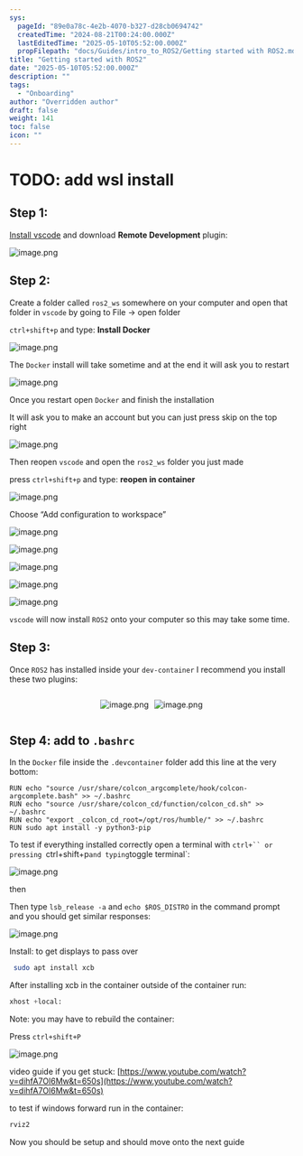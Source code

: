 ```yaml
---
sys:
  pageId: "89e0a78c-4e2b-4070-b327-d28cb0694742"
  createdTime: "2024-08-21T00:24:00.000Z"
  lastEditedTime: "2025-05-10T05:52:00.000Z"
  propFilepath: "docs/Guides/intro_to_ROS2/Getting started with ROS2.md"
title: "Getting started with ROS2"
date: "2025-05-10T05:52:00.000Z"
description: ""
tags:
  - "Onboarding"
author: "Overridden author"
draft: false
weight: 141
toc: false
icon: ""
---
```


# TODO: add wsl install

## Step 1:

[Install vscode](https://code.visualstudio.com/download) and download **Remote Development** plugin:

![image.png](https://prod-files-secure.s3.us-west-2.amazonaws.com/d518164a-d88e-44d1-a4ee-3adb3bd8bce0/efb52993-1881-4a40-b95e-6f020334f022/image.png?X-Amz-Algorithm=AWS4-HMAC-SHA256&X-Amz-Content-Sha256=UNSIGNED-PAYLOAD&X-Amz-Credential=ASIAZI2LB466V3GFJFXA%2F20250517%2Fus-west-2%2Fs3%2Faws4_request&X-Amz-Date=20250517T004043Z&X-Amz-Expires=3600&X-Amz-Security-Token=IQoJb3JpZ2luX2VjEJj%2F%2F%2F%2F%2F%2F%2F%2F%2F%2FwEaCXVzLXdlc3QtMiJGMEQCIGrNEjpoOmbKt9XxjPj%2BvD56bEvoUf%2BCzqHgAximSM5LAiAyeVuM5S0h22p4SPdiabs4Kgf0AfEoEXJ3P5ZL%2BBRqDCr%2FAwhREAAaDDYzNzQyMzE4MzgwNSIMELzpSYkC2njlnyzBKtwD1q7z%2BNMnKYzcNHdibvIwDqhRt9e8bQ9wAOo7KGPTYSKN4iL2YiqIyDPothHL%2BMR5DUB%2F1knKhEfDgtg87C%2BIiK%2BTAPrae1lXdubzp2E3R%2BwebdYECU5WTYJZfijnnY6Q63fapt%2FeibD7n2Yf4wnK7uyTcF8fiDeqvuvWYqPiN5oO6MpAIVCa5zfGW3FjFk%2FNM5cz7miSDRqmOC5TFt4eJ5bQ0A67RkzIJ2d2qiXr%2FONuSlgxKVL%2FRNef2scHoIsWB1ahi%2BL5kiYo94wWrWXCLww7CvqilGTSO%2FtA8%2FckIMSGDz3laiCBo20we0LXDqG5120fr7VkXcu5pnIZi%2BmyzqS0JVH8W2uNJxO7b6uOs6L8EDbW595Pbe35y7O5BkZElw7vFCdhf376Bz2o6h%2FQaOwGBN%2FyAuJPAebqOu2etwYjOzS3%2Bg%2F8gzt0LZ26MBH40SZYHZCs6LGM%2BNzHPVxzwiZE4MIHAgZNk18U9JZnd6UplPUnMj9eckBc51Brriskj2ZfKZscp5geOhsPUNQCT14uEDPB0DtiDQzjE%2Bc6r4Yc4m99kaFBpeWDbHt1tr2KYmrbaYJD2DbP6r5%2BsgTXHgZnYgNs%2BGCf%2B%2F4%2BEF2bekNOGUJvna6KK1pRVh0wsaCfwQY6pgEM52HLeziDdNQ7nTrFcQaMIKsP0BVhP0NMzfUomt222mn6ThdtNdUwQgORcvyefCkrEkm2skZFBJrFmO%2Fmjk4iKyhqBNOOFV5outPZ4KLjR%2FdsOMfZ%2FwcTk%2FPYqbLO7F%2B7vprDLL1%2FoSEoYB6oFkcT%2Bp65ooTWwwYFWfRY6sQPsP4OUKEZs%2Fp3h4nILPt3LRTP%2Fatx68GfPhm1cTnnwRZBud9ZDInH&X-Amz-Signature=56ee243ccfbd55a0ae7375c830f4251ec64cfda852ab544061a98958d1f55674&X-Amz-SignedHeaders=host&x-id=GetObject)

## Step 2:

Create a folder called `ros2_ws` somewhere on your computer and open that folder in `vscode` by going to File → open folder 

`ctrl+shift+p` and type: **Install Docker**

![image.png](https://prod-files-secure.s3.us-west-2.amazonaws.com/d518164a-d88e-44d1-a4ee-3adb3bd8bce0/2269dc0e-1cd5-47ff-bceb-c04ad9b2eab0/image.png?X-Amz-Algorithm=AWS4-HMAC-SHA256&X-Amz-Content-Sha256=UNSIGNED-PAYLOAD&X-Amz-Credential=ASIAZI2LB466V3GFJFXA%2F20250517%2Fus-west-2%2Fs3%2Faws4_request&X-Amz-Date=20250517T004043Z&X-Amz-Expires=3600&X-Amz-Security-Token=IQoJb3JpZ2luX2VjEJj%2F%2F%2F%2F%2F%2F%2F%2F%2F%2FwEaCXVzLXdlc3QtMiJGMEQCIGrNEjpoOmbKt9XxjPj%2BvD56bEvoUf%2BCzqHgAximSM5LAiAyeVuM5S0h22p4SPdiabs4Kgf0AfEoEXJ3P5ZL%2BBRqDCr%2FAwhREAAaDDYzNzQyMzE4MzgwNSIMELzpSYkC2njlnyzBKtwD1q7z%2BNMnKYzcNHdibvIwDqhRt9e8bQ9wAOo7KGPTYSKN4iL2YiqIyDPothHL%2BMR5DUB%2F1knKhEfDgtg87C%2BIiK%2BTAPrae1lXdubzp2E3R%2BwebdYECU5WTYJZfijnnY6Q63fapt%2FeibD7n2Yf4wnK7uyTcF8fiDeqvuvWYqPiN5oO6MpAIVCa5zfGW3FjFk%2FNM5cz7miSDRqmOC5TFt4eJ5bQ0A67RkzIJ2d2qiXr%2FONuSlgxKVL%2FRNef2scHoIsWB1ahi%2BL5kiYo94wWrWXCLww7CvqilGTSO%2FtA8%2FckIMSGDz3laiCBo20we0LXDqG5120fr7VkXcu5pnIZi%2BmyzqS0JVH8W2uNJxO7b6uOs6L8EDbW595Pbe35y7O5BkZElw7vFCdhf376Bz2o6h%2FQaOwGBN%2FyAuJPAebqOu2etwYjOzS3%2Bg%2F8gzt0LZ26MBH40SZYHZCs6LGM%2BNzHPVxzwiZE4MIHAgZNk18U9JZnd6UplPUnMj9eckBc51Brriskj2ZfKZscp5geOhsPUNQCT14uEDPB0DtiDQzjE%2Bc6r4Yc4m99kaFBpeWDbHt1tr2KYmrbaYJD2DbP6r5%2BsgTXHgZnYgNs%2BGCf%2B%2F4%2BEF2bekNOGUJvna6KK1pRVh0wsaCfwQY6pgEM52HLeziDdNQ7nTrFcQaMIKsP0BVhP0NMzfUomt222mn6ThdtNdUwQgORcvyefCkrEkm2skZFBJrFmO%2Fmjk4iKyhqBNOOFV5outPZ4KLjR%2FdsOMfZ%2FwcTk%2FPYqbLO7F%2B7vprDLL1%2FoSEoYB6oFkcT%2Bp65ooTWwwYFWfRY6sQPsP4OUKEZs%2Fp3h4nILPt3LRTP%2Fatx68GfPhm1cTnnwRZBud9ZDInH&X-Amz-Signature=ce4dcbc1bc95b33746236f8bbcc68ea9c6df3cc974b2fc09dae2c390dcb691e9&X-Amz-SignedHeaders=host&x-id=GetObject)

The `Docker` install will take sometime and at the end it will ask you to restart

![image.png](https://prod-files-secure.s3.us-west-2.amazonaws.com/d518164a-d88e-44d1-a4ee-3adb3bd8bce0/ed233f78-be33-4b1f-b89c-9c346c0e961e/image.png?X-Amz-Algorithm=AWS4-HMAC-SHA256&X-Amz-Content-Sha256=UNSIGNED-PAYLOAD&X-Amz-Credential=ASIAZI2LB466V3GFJFXA%2F20250517%2Fus-west-2%2Fs3%2Faws4_request&X-Amz-Date=20250517T004043Z&X-Amz-Expires=3600&X-Amz-Security-Token=IQoJb3JpZ2luX2VjEJj%2F%2F%2F%2F%2F%2F%2F%2F%2F%2FwEaCXVzLXdlc3QtMiJGMEQCIGrNEjpoOmbKt9XxjPj%2BvD56bEvoUf%2BCzqHgAximSM5LAiAyeVuM5S0h22p4SPdiabs4Kgf0AfEoEXJ3P5ZL%2BBRqDCr%2FAwhREAAaDDYzNzQyMzE4MzgwNSIMELzpSYkC2njlnyzBKtwD1q7z%2BNMnKYzcNHdibvIwDqhRt9e8bQ9wAOo7KGPTYSKN4iL2YiqIyDPothHL%2BMR5DUB%2F1knKhEfDgtg87C%2BIiK%2BTAPrae1lXdubzp2E3R%2BwebdYECU5WTYJZfijnnY6Q63fapt%2FeibD7n2Yf4wnK7uyTcF8fiDeqvuvWYqPiN5oO6MpAIVCa5zfGW3FjFk%2FNM5cz7miSDRqmOC5TFt4eJ5bQ0A67RkzIJ2d2qiXr%2FONuSlgxKVL%2FRNef2scHoIsWB1ahi%2BL5kiYo94wWrWXCLww7CvqilGTSO%2FtA8%2FckIMSGDz3laiCBo20we0LXDqG5120fr7VkXcu5pnIZi%2BmyzqS0JVH8W2uNJxO7b6uOs6L8EDbW595Pbe35y7O5BkZElw7vFCdhf376Bz2o6h%2FQaOwGBN%2FyAuJPAebqOu2etwYjOzS3%2Bg%2F8gzt0LZ26MBH40SZYHZCs6LGM%2BNzHPVxzwiZE4MIHAgZNk18U9JZnd6UplPUnMj9eckBc51Brriskj2ZfKZscp5geOhsPUNQCT14uEDPB0DtiDQzjE%2Bc6r4Yc4m99kaFBpeWDbHt1tr2KYmrbaYJD2DbP6r5%2BsgTXHgZnYgNs%2BGCf%2B%2F4%2BEF2bekNOGUJvna6KK1pRVh0wsaCfwQY6pgEM52HLeziDdNQ7nTrFcQaMIKsP0BVhP0NMzfUomt222mn6ThdtNdUwQgORcvyefCkrEkm2skZFBJrFmO%2Fmjk4iKyhqBNOOFV5outPZ4KLjR%2FdsOMfZ%2FwcTk%2FPYqbLO7F%2B7vprDLL1%2FoSEoYB6oFkcT%2Bp65ooTWwwYFWfRY6sQPsP4OUKEZs%2Fp3h4nILPt3LRTP%2Fatx68GfPhm1cTnnwRZBud9ZDInH&X-Amz-Signature=79af702a145fe1ae2dfb11bd90c26d38fb21ed83ff45a89db2eb3b2081c18f77&X-Amz-SignedHeaders=host&x-id=GetObject)

Once you restart open `Docker` and finish the installation

It will ask you to make an account but you can just press skip on the top right

![image.png](https://prod-files-secure.s3.us-west-2.amazonaws.com/d518164a-d88e-44d1-a4ee-3adb3bd8bce0/21010ad9-1659-4fd9-9f59-9932a09b2a3d/image.png?X-Amz-Algorithm=AWS4-HMAC-SHA256&X-Amz-Content-Sha256=UNSIGNED-PAYLOAD&X-Amz-Credential=ASIAZI2LB466V3GFJFXA%2F20250517%2Fus-west-2%2Fs3%2Faws4_request&X-Amz-Date=20250517T004044Z&X-Amz-Expires=3600&X-Amz-Security-Token=IQoJb3JpZ2luX2VjEJj%2F%2F%2F%2F%2F%2F%2F%2F%2F%2FwEaCXVzLXdlc3QtMiJGMEQCIGrNEjpoOmbKt9XxjPj%2BvD56bEvoUf%2BCzqHgAximSM5LAiAyeVuM5S0h22p4SPdiabs4Kgf0AfEoEXJ3P5ZL%2BBRqDCr%2FAwhREAAaDDYzNzQyMzE4MzgwNSIMELzpSYkC2njlnyzBKtwD1q7z%2BNMnKYzcNHdibvIwDqhRt9e8bQ9wAOo7KGPTYSKN4iL2YiqIyDPothHL%2BMR5DUB%2F1knKhEfDgtg87C%2BIiK%2BTAPrae1lXdubzp2E3R%2BwebdYECU5WTYJZfijnnY6Q63fapt%2FeibD7n2Yf4wnK7uyTcF8fiDeqvuvWYqPiN5oO6MpAIVCa5zfGW3FjFk%2FNM5cz7miSDRqmOC5TFt4eJ5bQ0A67RkzIJ2d2qiXr%2FONuSlgxKVL%2FRNef2scHoIsWB1ahi%2BL5kiYo94wWrWXCLww7CvqilGTSO%2FtA8%2FckIMSGDz3laiCBo20we0LXDqG5120fr7VkXcu5pnIZi%2BmyzqS0JVH8W2uNJxO7b6uOs6L8EDbW595Pbe35y7O5BkZElw7vFCdhf376Bz2o6h%2FQaOwGBN%2FyAuJPAebqOu2etwYjOzS3%2Bg%2F8gzt0LZ26MBH40SZYHZCs6LGM%2BNzHPVxzwiZE4MIHAgZNk18U9JZnd6UplPUnMj9eckBc51Brriskj2ZfKZscp5geOhsPUNQCT14uEDPB0DtiDQzjE%2Bc6r4Yc4m99kaFBpeWDbHt1tr2KYmrbaYJD2DbP6r5%2BsgTXHgZnYgNs%2BGCf%2B%2F4%2BEF2bekNOGUJvna6KK1pRVh0wsaCfwQY6pgEM52HLeziDdNQ7nTrFcQaMIKsP0BVhP0NMzfUomt222mn6ThdtNdUwQgORcvyefCkrEkm2skZFBJrFmO%2Fmjk4iKyhqBNOOFV5outPZ4KLjR%2FdsOMfZ%2FwcTk%2FPYqbLO7F%2B7vprDLL1%2FoSEoYB6oFkcT%2Bp65ooTWwwYFWfRY6sQPsP4OUKEZs%2Fp3h4nILPt3LRTP%2Fatx68GfPhm1cTnnwRZBud9ZDInH&X-Amz-Signature=d0f6a7c72720d97f76887222eb933e168a08f1d5379f7a312e7250633525799d&X-Amz-SignedHeaders=host&x-id=GetObject)

Then reopen `vscode` and open the `ros2_ws` folder you just made

press `ctrl+shift+p` and type: **reopen in container**

![image.png](https://prod-files-secure.s3.us-west-2.amazonaws.com/d518164a-d88e-44d1-a4ee-3adb3bd8bce0/4e93b8c2-41ad-488c-8095-c74205196118/image.png?X-Amz-Algorithm=AWS4-HMAC-SHA256&X-Amz-Content-Sha256=UNSIGNED-PAYLOAD&X-Amz-Credential=ASIAZI2LB466V3GFJFXA%2F20250517%2Fus-west-2%2Fs3%2Faws4_request&X-Amz-Date=20250517T004043Z&X-Amz-Expires=3600&X-Amz-Security-Token=IQoJb3JpZ2luX2VjEJj%2F%2F%2F%2F%2F%2F%2F%2F%2F%2FwEaCXVzLXdlc3QtMiJGMEQCIGrNEjpoOmbKt9XxjPj%2BvD56bEvoUf%2BCzqHgAximSM5LAiAyeVuM5S0h22p4SPdiabs4Kgf0AfEoEXJ3P5ZL%2BBRqDCr%2FAwhREAAaDDYzNzQyMzE4MzgwNSIMELzpSYkC2njlnyzBKtwD1q7z%2BNMnKYzcNHdibvIwDqhRt9e8bQ9wAOo7KGPTYSKN4iL2YiqIyDPothHL%2BMR5DUB%2F1knKhEfDgtg87C%2BIiK%2BTAPrae1lXdubzp2E3R%2BwebdYECU5WTYJZfijnnY6Q63fapt%2FeibD7n2Yf4wnK7uyTcF8fiDeqvuvWYqPiN5oO6MpAIVCa5zfGW3FjFk%2FNM5cz7miSDRqmOC5TFt4eJ5bQ0A67RkzIJ2d2qiXr%2FONuSlgxKVL%2FRNef2scHoIsWB1ahi%2BL5kiYo94wWrWXCLww7CvqilGTSO%2FtA8%2FckIMSGDz3laiCBo20we0LXDqG5120fr7VkXcu5pnIZi%2BmyzqS0JVH8W2uNJxO7b6uOs6L8EDbW595Pbe35y7O5BkZElw7vFCdhf376Bz2o6h%2FQaOwGBN%2FyAuJPAebqOu2etwYjOzS3%2Bg%2F8gzt0LZ26MBH40SZYHZCs6LGM%2BNzHPVxzwiZE4MIHAgZNk18U9JZnd6UplPUnMj9eckBc51Brriskj2ZfKZscp5geOhsPUNQCT14uEDPB0DtiDQzjE%2Bc6r4Yc4m99kaFBpeWDbHt1tr2KYmrbaYJD2DbP6r5%2BsgTXHgZnYgNs%2BGCf%2B%2F4%2BEF2bekNOGUJvna6KK1pRVh0wsaCfwQY6pgEM52HLeziDdNQ7nTrFcQaMIKsP0BVhP0NMzfUomt222mn6ThdtNdUwQgORcvyefCkrEkm2skZFBJrFmO%2Fmjk4iKyhqBNOOFV5outPZ4KLjR%2FdsOMfZ%2FwcTk%2FPYqbLO7F%2B7vprDLL1%2FoSEoYB6oFkcT%2Bp65ooTWwwYFWfRY6sQPsP4OUKEZs%2Fp3h4nILPt3LRTP%2Fatx68GfPhm1cTnnwRZBud9ZDInH&X-Amz-Signature=907abff1c23468a9a83641bb2f4dc2da60b068c4006d29e8564ed7bb7eb40887&X-Amz-SignedHeaders=host&x-id=GetObject)

Choose “Add configuration to workspace”

![image.png](https://prod-files-secure.s3.us-west-2.amazonaws.com/d518164a-d88e-44d1-a4ee-3adb3bd8bce0/9560b282-5060-4989-ba37-97e7b2c22476/image.png?X-Amz-Algorithm=AWS4-HMAC-SHA256&X-Amz-Content-Sha256=UNSIGNED-PAYLOAD&X-Amz-Credential=ASIAZI2LB466V3GFJFXA%2F20250517%2Fus-west-2%2Fs3%2Faws4_request&X-Amz-Date=20250517T004044Z&X-Amz-Expires=3600&X-Amz-Security-Token=IQoJb3JpZ2luX2VjEJj%2F%2F%2F%2F%2F%2F%2F%2F%2F%2FwEaCXVzLXdlc3QtMiJGMEQCIGrNEjpoOmbKt9XxjPj%2BvD56bEvoUf%2BCzqHgAximSM5LAiAyeVuM5S0h22p4SPdiabs4Kgf0AfEoEXJ3P5ZL%2BBRqDCr%2FAwhREAAaDDYzNzQyMzE4MzgwNSIMELzpSYkC2njlnyzBKtwD1q7z%2BNMnKYzcNHdibvIwDqhRt9e8bQ9wAOo7KGPTYSKN4iL2YiqIyDPothHL%2BMR5DUB%2F1knKhEfDgtg87C%2BIiK%2BTAPrae1lXdubzp2E3R%2BwebdYECU5WTYJZfijnnY6Q63fapt%2FeibD7n2Yf4wnK7uyTcF8fiDeqvuvWYqPiN5oO6MpAIVCa5zfGW3FjFk%2FNM5cz7miSDRqmOC5TFt4eJ5bQ0A67RkzIJ2d2qiXr%2FONuSlgxKVL%2FRNef2scHoIsWB1ahi%2BL5kiYo94wWrWXCLww7CvqilGTSO%2FtA8%2FckIMSGDz3laiCBo20we0LXDqG5120fr7VkXcu5pnIZi%2BmyzqS0JVH8W2uNJxO7b6uOs6L8EDbW595Pbe35y7O5BkZElw7vFCdhf376Bz2o6h%2FQaOwGBN%2FyAuJPAebqOu2etwYjOzS3%2Bg%2F8gzt0LZ26MBH40SZYHZCs6LGM%2BNzHPVxzwiZE4MIHAgZNk18U9JZnd6UplPUnMj9eckBc51Brriskj2ZfKZscp5geOhsPUNQCT14uEDPB0DtiDQzjE%2Bc6r4Yc4m99kaFBpeWDbHt1tr2KYmrbaYJD2DbP6r5%2BsgTXHgZnYgNs%2BGCf%2B%2F4%2BEF2bekNOGUJvna6KK1pRVh0wsaCfwQY6pgEM52HLeziDdNQ7nTrFcQaMIKsP0BVhP0NMzfUomt222mn6ThdtNdUwQgORcvyefCkrEkm2skZFBJrFmO%2Fmjk4iKyhqBNOOFV5outPZ4KLjR%2FdsOMfZ%2FwcTk%2FPYqbLO7F%2B7vprDLL1%2FoSEoYB6oFkcT%2Bp65ooTWwwYFWfRY6sQPsP4OUKEZs%2Fp3h4nILPt3LRTP%2Fatx68GfPhm1cTnnwRZBud9ZDInH&X-Amz-Signature=04a5f92f6e24c22c447fd5fa45d73e7f69b241799143649b9fd79623110a42e3&X-Amz-SignedHeaders=host&x-id=GetObject)

![image.png](https://prod-files-secure.s3.us-west-2.amazonaws.com/d518164a-d88e-44d1-a4ee-3adb3bd8bce0/2ee63f81-886b-48e8-a553-dc6e5eac99e4/image.png?X-Amz-Algorithm=AWS4-HMAC-SHA256&X-Amz-Content-Sha256=UNSIGNED-PAYLOAD&X-Amz-Credential=ASIAZI2LB466V3GFJFXA%2F20250517%2Fus-west-2%2Fs3%2Faws4_request&X-Amz-Date=20250517T004043Z&X-Amz-Expires=3600&X-Amz-Security-Token=IQoJb3JpZ2luX2VjEJj%2F%2F%2F%2F%2F%2F%2F%2F%2F%2FwEaCXVzLXdlc3QtMiJGMEQCIGrNEjpoOmbKt9XxjPj%2BvD56bEvoUf%2BCzqHgAximSM5LAiAyeVuM5S0h22p4SPdiabs4Kgf0AfEoEXJ3P5ZL%2BBRqDCr%2FAwhREAAaDDYzNzQyMzE4MzgwNSIMELzpSYkC2njlnyzBKtwD1q7z%2BNMnKYzcNHdibvIwDqhRt9e8bQ9wAOo7KGPTYSKN4iL2YiqIyDPothHL%2BMR5DUB%2F1knKhEfDgtg87C%2BIiK%2BTAPrae1lXdubzp2E3R%2BwebdYECU5WTYJZfijnnY6Q63fapt%2FeibD7n2Yf4wnK7uyTcF8fiDeqvuvWYqPiN5oO6MpAIVCa5zfGW3FjFk%2FNM5cz7miSDRqmOC5TFt4eJ5bQ0A67RkzIJ2d2qiXr%2FONuSlgxKVL%2FRNef2scHoIsWB1ahi%2BL5kiYo94wWrWXCLww7CvqilGTSO%2FtA8%2FckIMSGDz3laiCBo20we0LXDqG5120fr7VkXcu5pnIZi%2BmyzqS0JVH8W2uNJxO7b6uOs6L8EDbW595Pbe35y7O5BkZElw7vFCdhf376Bz2o6h%2FQaOwGBN%2FyAuJPAebqOu2etwYjOzS3%2Bg%2F8gzt0LZ26MBH40SZYHZCs6LGM%2BNzHPVxzwiZE4MIHAgZNk18U9JZnd6UplPUnMj9eckBc51Brriskj2ZfKZscp5geOhsPUNQCT14uEDPB0DtiDQzjE%2Bc6r4Yc4m99kaFBpeWDbHt1tr2KYmrbaYJD2DbP6r5%2BsgTXHgZnYgNs%2BGCf%2B%2F4%2BEF2bekNOGUJvna6KK1pRVh0wsaCfwQY6pgEM52HLeziDdNQ7nTrFcQaMIKsP0BVhP0NMzfUomt222mn6ThdtNdUwQgORcvyefCkrEkm2skZFBJrFmO%2Fmjk4iKyhqBNOOFV5outPZ4KLjR%2FdsOMfZ%2FwcTk%2FPYqbLO7F%2B7vprDLL1%2FoSEoYB6oFkcT%2Bp65ooTWwwYFWfRY6sQPsP4OUKEZs%2Fp3h4nILPt3LRTP%2Fatx68GfPhm1cTnnwRZBud9ZDInH&X-Amz-Signature=2f05714de645b9491cce9d892c44ffef0d122a2674d0a14a016de416e725718c&X-Amz-SignedHeaders=host&x-id=GetObject)

![image.png](https://prod-files-secure.s3.us-west-2.amazonaws.com/d518164a-d88e-44d1-a4ee-3adb3bd8bce0/ae1580b2-b048-407e-aed9-b584224a7a04/image.png?X-Amz-Algorithm=AWS4-HMAC-SHA256&X-Amz-Content-Sha256=UNSIGNED-PAYLOAD&X-Amz-Credential=ASIAZI2LB466V3GFJFXA%2F20250517%2Fus-west-2%2Fs3%2Faws4_request&X-Amz-Date=20250517T004043Z&X-Amz-Expires=3600&X-Amz-Security-Token=IQoJb3JpZ2luX2VjEJj%2F%2F%2F%2F%2F%2F%2F%2F%2F%2FwEaCXVzLXdlc3QtMiJGMEQCIGrNEjpoOmbKt9XxjPj%2BvD56bEvoUf%2BCzqHgAximSM5LAiAyeVuM5S0h22p4SPdiabs4Kgf0AfEoEXJ3P5ZL%2BBRqDCr%2FAwhREAAaDDYzNzQyMzE4MzgwNSIMELzpSYkC2njlnyzBKtwD1q7z%2BNMnKYzcNHdibvIwDqhRt9e8bQ9wAOo7KGPTYSKN4iL2YiqIyDPothHL%2BMR5DUB%2F1knKhEfDgtg87C%2BIiK%2BTAPrae1lXdubzp2E3R%2BwebdYECU5WTYJZfijnnY6Q63fapt%2FeibD7n2Yf4wnK7uyTcF8fiDeqvuvWYqPiN5oO6MpAIVCa5zfGW3FjFk%2FNM5cz7miSDRqmOC5TFt4eJ5bQ0A67RkzIJ2d2qiXr%2FONuSlgxKVL%2FRNef2scHoIsWB1ahi%2BL5kiYo94wWrWXCLww7CvqilGTSO%2FtA8%2FckIMSGDz3laiCBo20we0LXDqG5120fr7VkXcu5pnIZi%2BmyzqS0JVH8W2uNJxO7b6uOs6L8EDbW595Pbe35y7O5BkZElw7vFCdhf376Bz2o6h%2FQaOwGBN%2FyAuJPAebqOu2etwYjOzS3%2Bg%2F8gzt0LZ26MBH40SZYHZCs6LGM%2BNzHPVxzwiZE4MIHAgZNk18U9JZnd6UplPUnMj9eckBc51Brriskj2ZfKZscp5geOhsPUNQCT14uEDPB0DtiDQzjE%2Bc6r4Yc4m99kaFBpeWDbHt1tr2KYmrbaYJD2DbP6r5%2BsgTXHgZnYgNs%2BGCf%2B%2F4%2BEF2bekNOGUJvna6KK1pRVh0wsaCfwQY6pgEM52HLeziDdNQ7nTrFcQaMIKsP0BVhP0NMzfUomt222mn6ThdtNdUwQgORcvyefCkrEkm2skZFBJrFmO%2Fmjk4iKyhqBNOOFV5outPZ4KLjR%2FdsOMfZ%2FwcTk%2FPYqbLO7F%2B7vprDLL1%2FoSEoYB6oFkcT%2Bp65ooTWwwYFWfRY6sQPsP4OUKEZs%2Fp3h4nILPt3LRTP%2Fatx68GfPhm1cTnnwRZBud9ZDInH&X-Amz-Signature=344a7554e92d83e016eb8b24e0053fa23af6d8273ccf0dc49e8c312b9ed6e38a&X-Amz-SignedHeaders=host&x-id=GetObject)

![image.png](https://prod-files-secure.s3.us-west-2.amazonaws.com/d518164a-d88e-44d1-a4ee-3adb3bd8bce0/53255b28-f75e-430f-b9e3-c0ac8577e42b/image.png?X-Amz-Algorithm=AWS4-HMAC-SHA256&X-Amz-Content-Sha256=UNSIGNED-PAYLOAD&X-Amz-Credential=ASIAZI2LB466V3GFJFXA%2F20250517%2Fus-west-2%2Fs3%2Faws4_request&X-Amz-Date=20250517T004043Z&X-Amz-Expires=3600&X-Amz-Security-Token=IQoJb3JpZ2luX2VjEJj%2F%2F%2F%2F%2F%2F%2F%2F%2F%2FwEaCXVzLXdlc3QtMiJGMEQCIGrNEjpoOmbKt9XxjPj%2BvD56bEvoUf%2BCzqHgAximSM5LAiAyeVuM5S0h22p4SPdiabs4Kgf0AfEoEXJ3P5ZL%2BBRqDCr%2FAwhREAAaDDYzNzQyMzE4MzgwNSIMELzpSYkC2njlnyzBKtwD1q7z%2BNMnKYzcNHdibvIwDqhRt9e8bQ9wAOo7KGPTYSKN4iL2YiqIyDPothHL%2BMR5DUB%2F1knKhEfDgtg87C%2BIiK%2BTAPrae1lXdubzp2E3R%2BwebdYECU5WTYJZfijnnY6Q63fapt%2FeibD7n2Yf4wnK7uyTcF8fiDeqvuvWYqPiN5oO6MpAIVCa5zfGW3FjFk%2FNM5cz7miSDRqmOC5TFt4eJ5bQ0A67RkzIJ2d2qiXr%2FONuSlgxKVL%2FRNef2scHoIsWB1ahi%2BL5kiYo94wWrWXCLww7CvqilGTSO%2FtA8%2FckIMSGDz3laiCBo20we0LXDqG5120fr7VkXcu5pnIZi%2BmyzqS0JVH8W2uNJxO7b6uOs6L8EDbW595Pbe35y7O5BkZElw7vFCdhf376Bz2o6h%2FQaOwGBN%2FyAuJPAebqOu2etwYjOzS3%2Bg%2F8gzt0LZ26MBH40SZYHZCs6LGM%2BNzHPVxzwiZE4MIHAgZNk18U9JZnd6UplPUnMj9eckBc51Brriskj2ZfKZscp5geOhsPUNQCT14uEDPB0DtiDQzjE%2Bc6r4Yc4m99kaFBpeWDbHt1tr2KYmrbaYJD2DbP6r5%2BsgTXHgZnYgNs%2BGCf%2B%2F4%2BEF2bekNOGUJvna6KK1pRVh0wsaCfwQY6pgEM52HLeziDdNQ7nTrFcQaMIKsP0BVhP0NMzfUomt222mn6ThdtNdUwQgORcvyefCkrEkm2skZFBJrFmO%2Fmjk4iKyhqBNOOFV5outPZ4KLjR%2FdsOMfZ%2FwcTk%2FPYqbLO7F%2B7vprDLL1%2FoSEoYB6oFkcT%2Bp65ooTWwwYFWfRY6sQPsP4OUKEZs%2Fp3h4nILPt3LRTP%2Fatx68GfPhm1cTnnwRZBud9ZDInH&X-Amz-Signature=9ce74756cf12e750ce1d2f95513f755e51946687540ed82bd138a68badbbdfb0&X-Amz-SignedHeaders=host&x-id=GetObject)

![image.png](https://prod-files-secure.s3.us-west-2.amazonaws.com/d518164a-d88e-44d1-a4ee-3adb3bd8bce0/7c562767-5af9-4ffb-97d1-327bcdf4ee00/image.png?X-Amz-Algorithm=AWS4-HMAC-SHA256&X-Amz-Content-Sha256=UNSIGNED-PAYLOAD&X-Amz-Credential=ASIAZI2LB466V3GFJFXA%2F20250517%2Fus-west-2%2Fs3%2Faws4_request&X-Amz-Date=20250517T004043Z&X-Amz-Expires=3600&X-Amz-Security-Token=IQoJb3JpZ2luX2VjEJj%2F%2F%2F%2F%2F%2F%2F%2F%2F%2FwEaCXVzLXdlc3QtMiJGMEQCIGrNEjpoOmbKt9XxjPj%2BvD56bEvoUf%2BCzqHgAximSM5LAiAyeVuM5S0h22p4SPdiabs4Kgf0AfEoEXJ3P5ZL%2BBRqDCr%2FAwhREAAaDDYzNzQyMzE4MzgwNSIMELzpSYkC2njlnyzBKtwD1q7z%2BNMnKYzcNHdibvIwDqhRt9e8bQ9wAOo7KGPTYSKN4iL2YiqIyDPothHL%2BMR5DUB%2F1knKhEfDgtg87C%2BIiK%2BTAPrae1lXdubzp2E3R%2BwebdYECU5WTYJZfijnnY6Q63fapt%2FeibD7n2Yf4wnK7uyTcF8fiDeqvuvWYqPiN5oO6MpAIVCa5zfGW3FjFk%2FNM5cz7miSDRqmOC5TFt4eJ5bQ0A67RkzIJ2d2qiXr%2FONuSlgxKVL%2FRNef2scHoIsWB1ahi%2BL5kiYo94wWrWXCLww7CvqilGTSO%2FtA8%2FckIMSGDz3laiCBo20we0LXDqG5120fr7VkXcu5pnIZi%2BmyzqS0JVH8W2uNJxO7b6uOs6L8EDbW595Pbe35y7O5BkZElw7vFCdhf376Bz2o6h%2FQaOwGBN%2FyAuJPAebqOu2etwYjOzS3%2Bg%2F8gzt0LZ26MBH40SZYHZCs6LGM%2BNzHPVxzwiZE4MIHAgZNk18U9JZnd6UplPUnMj9eckBc51Brriskj2ZfKZscp5geOhsPUNQCT14uEDPB0DtiDQzjE%2Bc6r4Yc4m99kaFBpeWDbHt1tr2KYmrbaYJD2DbP6r5%2BsgTXHgZnYgNs%2BGCf%2B%2F4%2BEF2bekNOGUJvna6KK1pRVh0wsaCfwQY6pgEM52HLeziDdNQ7nTrFcQaMIKsP0BVhP0NMzfUomt222mn6ThdtNdUwQgORcvyefCkrEkm2skZFBJrFmO%2Fmjk4iKyhqBNOOFV5outPZ4KLjR%2FdsOMfZ%2FwcTk%2FPYqbLO7F%2B7vprDLL1%2FoSEoYB6oFkcT%2Bp65ooTWwwYFWfRY6sQPsP4OUKEZs%2Fp3h4nILPt3LRTP%2Fatx68GfPhm1cTnnwRZBud9ZDInH&X-Amz-Signature=014fada977231ea388935116dfb4a85d95d5992db66b28a3bb544045fe73abe7&X-Amz-SignedHeaders=host&x-id=GetObject)

`vscode` will now install `ROS2` onto your computer so this may take some time.

## Step 3:

Once `ROS2` has installed inside your `dev-container` I recommend you install these two plugins:

<div style="display: flex;flex-direction: row; column-gap:10px; max-width: 630px;justify-content: center;">
<div>

![image.png](https://prod-files-secure.s3.us-west-2.amazonaws.com/d518164a-d88e-44d1-a4ee-3adb3bd8bce0/3fc3d550-5a54-4ba1-ba6b-faa01cdb7369/image.png?X-Amz-Algorithm=AWS4-HMAC-SHA256&X-Amz-Content-Sha256=UNSIGNED-PAYLOAD&X-Amz-Credential=ASIAZI2LB4664ROJE2JH%2F20250517%2Fus-west-2%2Fs3%2Faws4_request&X-Amz-Date=20250517T004049Z&X-Amz-Expires=3600&X-Amz-Security-Token=IQoJb3JpZ2luX2VjEJj%2F%2F%2F%2F%2F%2F%2F%2F%2F%2FwEaCXVzLXdlc3QtMiJIMEYCIQD6E1rEooivNd%2BcAGIhH2JLIrTJvJJEBDabzjU3wTDTIgIhAPBr7oS83yQBkMtO3cJ3G1QwrTBa4NIbJdGxMFcRSJ0uKv8DCFEQABoMNjM3NDIzMTgzODA1IgzRmIUjo3h05oEIn5kq3AO4TK8IKbMMSuzWSuzgBAVwpRPRJkKlG0om4hCnnkKWciWvmv89ZgHgHA%2BM1f6dFxKEx%2FqTpSMc2ek%2BA%2BtIMWzycGrGo%2Fm3ywH1Oah8uWcecdGidIAToXK4Tn76rvWm0eMvwVkrnCfQmUPQYqNPon7DXvsiyVAQHwr41JHkoyKgoo5QTpCNiBZR4wrx5RKIb%2BYDQ6%2FnkyogO8j4LOB7j5KiJjYS90K52%2BsDI6KsP6W7t0V02R7LCgOkCWfu6AwLgFejNtyPyVs35kkBSqZyOPpLvx0WOaPYHTwqlaePzYUgRw9HHiyYmPdGQS1DM00yWH8yK06Qz26fxnv0ybV0npdCbNMB%2FEsmlDWTFeeuHn9N2XqEBqem%2Fx1keajMJ7tGrErJIlpkrO14HnICFV0XvrBv80FDFL9efH%2BzCEZ3%2FUJPvPPfaKOWWX%2FVYqATbdASCeE2vXlVQGXDEVksjPcXnraHrIUydPvdfpNynszyBTpHtcA558Praf6DNxTevIB15PZtDFE4gvegDKl%2BYEHzX1dSdkUyQxd7K1frHjPVsF%2B0ccSHxQjxck7ir7XK0NsEG2M2xFDK3XpL3o209Ninnp43lNhheUsnVniIWKFVgvF34jbwB5d4smfnxjh2dTCnoJ%2FBBjqkAT8mES8IGl0n2ms2FSKimz8sPT8m6XQLzx1J9KRzjn9t5IM32lHHw8ogeeCy7ORBRywWGV0L2cvM3ewNEVTLNhKgXM1OHGuEUDWmQR%2Bnv4gMz2Xw5o%2B1WHVZMAo382hRJlWMdgzvPeoIDKLVSVHdL2u%2F%2FBfRffh2egBwEmxIj%2BBTOIVofwvxwXxkyy0D5cHZORE0RFmDyM0TtKHNmf9KDzV9Uh5K&X-Amz-Signature=cc30651ce44491e885dc60c431dcba70d7c30c534f7bd01be6208435be0a524e&X-Amz-SignedHeaders=host&x-id=GetObject)

</div>
<div>

![image.png](https://prod-files-secure.s3.us-west-2.amazonaws.com/d518164a-d88e-44d1-a4ee-3adb3bd8bce0/d994cc66-13c2-4093-a5a3-f84cf4601a82/image.png?X-Amz-Algorithm=AWS4-HMAC-SHA256&X-Amz-Content-Sha256=UNSIGNED-PAYLOAD&X-Amz-Credential=ASIAZI2LB4662ZFK6TVG%2F20250517%2Fus-west-2%2Fs3%2Faws4_request&X-Amz-Date=20250517T004049Z&X-Amz-Expires=3600&X-Amz-Security-Token=IQoJb3JpZ2luX2VjEJj%2F%2F%2F%2F%2F%2F%2F%2F%2F%2FwEaCXVzLXdlc3QtMiJGMEQCIDULlGVHZQWeezMC09zNlrVurYkgbRJgR520BEqGD6RIAiA5FgyoGNhLu2sD6visW13sHEzzFSTBeiFZ%2FZcsLSTzzir%2FAwhREAAaDDYzNzQyMzE4MzgwNSIMQQ59jta47g9dhq3IKtwDQb7QOYbY0Xr5jxVyxsOC4GNRjJllNV4cWud5n1hCd9ACNnTLNQXIXXHXtUQ5PMpBzsRXnrPbNAtuBP4T3J54T1ExYhFASehA9EwdLM4Mki7z61Pem6b7dCjk109FD8CFdzjLrptNGoIhgH55uQwJ9QYGaeWs3Cbt6ufEBNom7N23Slci0ObqneDBbHuOTOC9ZvipR%2FFRuXJkTpLV%2FPIoExcyUqZXNHMiiq8Nk0cy%2Fr4OaW9NieV4qN0uEm2fZgAV%2FgcrVw88gnH1dxyi9W1oyMstCGUmFBDQwpYsFiKO7GIMOIZWAsE8vACtEUmbYSzmut5VtwbpDmoMLgh6h6ds3r%2FNHM%2F8NyHskmjPch4B9Byw4%2F1WkVZGZmBkfinUGYVMErepK53kWmx%2Bcu4wmBvfh4QqHYvoaxzeQzOO1zL7%2FTFtYPLyLB68ulQguCTNTMQ0GbDt1RY%2FwrzR2zFWiJTqeK%2BViRUI4NDtQDLBdHhziXf1Yf%2BGRLhjlms0qhK5NOPbzN4NV9jwPfWsIuGCSQiiQtIIsyUhwBUVI%2F3iWEIVoO1oLyvONcOdBqEEoN%2BonxMnZadC%2BSdoq2wBcSn4ysirebIDet3iE9K5Pr%2BGPjD9tI%2FHqiZcV%2F9%2BHw40Ay4w0aCfwQY6pgHMQI1tTeDbcKQ7lnhRMgRE0AK%2Bc4k8nNlcPyVbYsz9UmFT%2BMI%2FYmwGQIUo9KRagLv1y7tJCc%2FKf7YSwfO%2BMyROY9E5DMzpiwNT7Ezkf2JtIBesOQb4133AEgWS6GBlIa0Yc1eH7wY3nVze04RG99JNfNZmKDSBwHUsavHcn07v82GeiLkdW3GyAIFbQ1Y74wNi9bQprh5gryFYQgGeVId1rLXUtsiR&X-Amz-Signature=86cb268bee142e2599dca112471fa5d37bc5edc91fed4b047c5b99748c4c80dd&X-Amz-SignedHeaders=host&x-id=GetObject)

</div>
</div>

## Step 4: add to `.bashrc`

In the `Docker` file inside the `.devcontainer` folder add this line at the very bottom: 

```docker
RUN echo "source /usr/share/colcon_argcomplete/hook/colcon-argcomplete.bash" >> ~/.bashrc
RUN echo "source /usr/share/colcon_cd/function/colcon_cd.sh" >> ~/.bashrc
RUN echo "export _colcon_cd_root=/opt/ros/humble/" >> ~/.bashrc
RUN sudo apt install -y python3-pip 
```

To test if everything installed correctly open a terminal with `ctrl+`` or pressing `ctrl+shift+p` and typing `toggle terminal`:

![image.png](https://prod-files-secure.s3.us-west-2.amazonaws.com/d518164a-d88e-44d1-a4ee-3adb3bd8bce0/6a4943d8-b04e-4c02-9a58-775f3384d1a5/image.png?X-Amz-Algorithm=AWS4-HMAC-SHA256&X-Amz-Content-Sha256=UNSIGNED-PAYLOAD&X-Amz-Credential=ASIAZI2LB466V3GFJFXA%2F20250517%2Fus-west-2%2Fs3%2Faws4_request&X-Amz-Date=20250517T004043Z&X-Amz-Expires=3600&X-Amz-Security-Token=IQoJb3JpZ2luX2VjEJj%2F%2F%2F%2F%2F%2F%2F%2F%2F%2FwEaCXVzLXdlc3QtMiJGMEQCIGrNEjpoOmbKt9XxjPj%2BvD56bEvoUf%2BCzqHgAximSM5LAiAyeVuM5S0h22p4SPdiabs4Kgf0AfEoEXJ3P5ZL%2BBRqDCr%2FAwhREAAaDDYzNzQyMzE4MzgwNSIMELzpSYkC2njlnyzBKtwD1q7z%2BNMnKYzcNHdibvIwDqhRt9e8bQ9wAOo7KGPTYSKN4iL2YiqIyDPothHL%2BMR5DUB%2F1knKhEfDgtg87C%2BIiK%2BTAPrae1lXdubzp2E3R%2BwebdYECU5WTYJZfijnnY6Q63fapt%2FeibD7n2Yf4wnK7uyTcF8fiDeqvuvWYqPiN5oO6MpAIVCa5zfGW3FjFk%2FNM5cz7miSDRqmOC5TFt4eJ5bQ0A67RkzIJ2d2qiXr%2FONuSlgxKVL%2FRNef2scHoIsWB1ahi%2BL5kiYo94wWrWXCLww7CvqilGTSO%2FtA8%2FckIMSGDz3laiCBo20we0LXDqG5120fr7VkXcu5pnIZi%2BmyzqS0JVH8W2uNJxO7b6uOs6L8EDbW595Pbe35y7O5BkZElw7vFCdhf376Bz2o6h%2FQaOwGBN%2FyAuJPAebqOu2etwYjOzS3%2Bg%2F8gzt0LZ26MBH40SZYHZCs6LGM%2BNzHPVxzwiZE4MIHAgZNk18U9JZnd6UplPUnMj9eckBc51Brriskj2ZfKZscp5geOhsPUNQCT14uEDPB0DtiDQzjE%2Bc6r4Yc4m99kaFBpeWDbHt1tr2KYmrbaYJD2DbP6r5%2BsgTXHgZnYgNs%2BGCf%2B%2F4%2BEF2bekNOGUJvna6KK1pRVh0wsaCfwQY6pgEM52HLeziDdNQ7nTrFcQaMIKsP0BVhP0NMzfUomt222mn6ThdtNdUwQgORcvyefCkrEkm2skZFBJrFmO%2Fmjk4iKyhqBNOOFV5outPZ4KLjR%2FdsOMfZ%2FwcTk%2FPYqbLO7F%2B7vprDLL1%2FoSEoYB6oFkcT%2Bp65ooTWwwYFWfRY6sQPsP4OUKEZs%2Fp3h4nILPt3LRTP%2Fatx68GfPhm1cTnnwRZBud9ZDInH&X-Amz-Signature=32c8e5389991211ea5794f65d37eedfc8c72af5df6faa4743fe38f442ffe0824&X-Amz-SignedHeaders=host&x-id=GetObject)

then 

Then type `lsb_release -a` and `echo $ROS_DISTRO` in the command prompt and you should get similar responses:

![image.png](https://prod-files-secure.s3.us-west-2.amazonaws.com/d518164a-d88e-44d1-a4ee-3adb3bd8bce0/3e635dec-a805-4e85-8b9e-d000e5b71a4e/image.png?X-Amz-Algorithm=AWS4-HMAC-SHA256&X-Amz-Content-Sha256=UNSIGNED-PAYLOAD&X-Amz-Credential=ASIAZI2LB466V3GFJFXA%2F20250517%2Fus-west-2%2Fs3%2Faws4_request&X-Amz-Date=20250517T004043Z&X-Amz-Expires=3600&X-Amz-Security-Token=IQoJb3JpZ2luX2VjEJj%2F%2F%2F%2F%2F%2F%2F%2F%2F%2FwEaCXVzLXdlc3QtMiJGMEQCIGrNEjpoOmbKt9XxjPj%2BvD56bEvoUf%2BCzqHgAximSM5LAiAyeVuM5S0h22p4SPdiabs4Kgf0AfEoEXJ3P5ZL%2BBRqDCr%2FAwhREAAaDDYzNzQyMzE4MzgwNSIMELzpSYkC2njlnyzBKtwD1q7z%2BNMnKYzcNHdibvIwDqhRt9e8bQ9wAOo7KGPTYSKN4iL2YiqIyDPothHL%2BMR5DUB%2F1knKhEfDgtg87C%2BIiK%2BTAPrae1lXdubzp2E3R%2BwebdYECU5WTYJZfijnnY6Q63fapt%2FeibD7n2Yf4wnK7uyTcF8fiDeqvuvWYqPiN5oO6MpAIVCa5zfGW3FjFk%2FNM5cz7miSDRqmOC5TFt4eJ5bQ0A67RkzIJ2d2qiXr%2FONuSlgxKVL%2FRNef2scHoIsWB1ahi%2BL5kiYo94wWrWXCLww7CvqilGTSO%2FtA8%2FckIMSGDz3laiCBo20we0LXDqG5120fr7VkXcu5pnIZi%2BmyzqS0JVH8W2uNJxO7b6uOs6L8EDbW595Pbe35y7O5BkZElw7vFCdhf376Bz2o6h%2FQaOwGBN%2FyAuJPAebqOu2etwYjOzS3%2Bg%2F8gzt0LZ26MBH40SZYHZCs6LGM%2BNzHPVxzwiZE4MIHAgZNk18U9JZnd6UplPUnMj9eckBc51Brriskj2ZfKZscp5geOhsPUNQCT14uEDPB0DtiDQzjE%2Bc6r4Yc4m99kaFBpeWDbHt1tr2KYmrbaYJD2DbP6r5%2BsgTXHgZnYgNs%2BGCf%2B%2F4%2BEF2bekNOGUJvna6KK1pRVh0wsaCfwQY6pgEM52HLeziDdNQ7nTrFcQaMIKsP0BVhP0NMzfUomt222mn6ThdtNdUwQgORcvyefCkrEkm2skZFBJrFmO%2Fmjk4iKyhqBNOOFV5outPZ4KLjR%2FdsOMfZ%2FwcTk%2FPYqbLO7F%2B7vprDLL1%2FoSEoYB6oFkcT%2Bp65ooTWwwYFWfRY6sQPsP4OUKEZs%2Fp3h4nILPt3LRTP%2Fatx68GfPhm1cTnnwRZBud9ZDInH&X-Amz-Signature=a338928cfeec8ee0631448ccd0b7496322b33669eaf7cdcf5554cec15bd911ce&X-Amz-SignedHeaders=host&x-id=GetObject)

Install:  to get displays to pass over

```bash
 sudo apt install xcb
```

After installing xcb in the container outside of the container run:

```python
xhost +local:
```

Note: you may have to rebuild the container:

Press `ctrl+shift+P`

![image.png](https://prod-files-secure.s3.us-west-2.amazonaws.com/d518164a-d88e-44d1-a4ee-3adb3bd8bce0/6c2be660-2618-4c38-9c26-53554f7a0b7b/image.png?X-Amz-Algorithm=AWS4-HMAC-SHA256&X-Amz-Content-Sha256=UNSIGNED-PAYLOAD&X-Amz-Credential=ASIAZI2LB466V3GFJFXA%2F20250517%2Fus-west-2%2Fs3%2Faws4_request&X-Amz-Date=20250517T004043Z&X-Amz-Expires=3600&X-Amz-Security-Token=IQoJb3JpZ2luX2VjEJj%2F%2F%2F%2F%2F%2F%2F%2F%2F%2FwEaCXVzLXdlc3QtMiJGMEQCIGrNEjpoOmbKt9XxjPj%2BvD56bEvoUf%2BCzqHgAximSM5LAiAyeVuM5S0h22p4SPdiabs4Kgf0AfEoEXJ3P5ZL%2BBRqDCr%2FAwhREAAaDDYzNzQyMzE4MzgwNSIMELzpSYkC2njlnyzBKtwD1q7z%2BNMnKYzcNHdibvIwDqhRt9e8bQ9wAOo7KGPTYSKN4iL2YiqIyDPothHL%2BMR5DUB%2F1knKhEfDgtg87C%2BIiK%2BTAPrae1lXdubzp2E3R%2BwebdYECU5WTYJZfijnnY6Q63fapt%2FeibD7n2Yf4wnK7uyTcF8fiDeqvuvWYqPiN5oO6MpAIVCa5zfGW3FjFk%2FNM5cz7miSDRqmOC5TFt4eJ5bQ0A67RkzIJ2d2qiXr%2FONuSlgxKVL%2FRNef2scHoIsWB1ahi%2BL5kiYo94wWrWXCLww7CvqilGTSO%2FtA8%2FckIMSGDz3laiCBo20we0LXDqG5120fr7VkXcu5pnIZi%2BmyzqS0JVH8W2uNJxO7b6uOs6L8EDbW595Pbe35y7O5BkZElw7vFCdhf376Bz2o6h%2FQaOwGBN%2FyAuJPAebqOu2etwYjOzS3%2Bg%2F8gzt0LZ26MBH40SZYHZCs6LGM%2BNzHPVxzwiZE4MIHAgZNk18U9JZnd6UplPUnMj9eckBc51Brriskj2ZfKZscp5geOhsPUNQCT14uEDPB0DtiDQzjE%2Bc6r4Yc4m99kaFBpeWDbHt1tr2KYmrbaYJD2DbP6r5%2BsgTXHgZnYgNs%2BGCf%2B%2F4%2BEF2bekNOGUJvna6KK1pRVh0wsaCfwQY6pgEM52HLeziDdNQ7nTrFcQaMIKsP0BVhP0NMzfUomt222mn6ThdtNdUwQgORcvyefCkrEkm2skZFBJrFmO%2Fmjk4iKyhqBNOOFV5outPZ4KLjR%2FdsOMfZ%2FwcTk%2FPYqbLO7F%2B7vprDLL1%2FoSEoYB6oFkcT%2Bp65ooTWwwYFWfRY6sQPsP4OUKEZs%2Fp3h4nILPt3LRTP%2Fatx68GfPhm1cTnnwRZBud9ZDInH&X-Amz-Signature=3559c5f874128feec3e291902453d626500e2ff70d2904d432ca0bb77c7893db&X-Amz-SignedHeaders=host&x-id=GetObject)

video guide if you get stuck: [https://www.youtube.com/watch?v=dihfA7Ol6Mw&t=650s](https://www.youtube.com/watch?v=dihfA7Ol6Mw&t=650s)

to test if windows forward run in the container:

```bash
rviz2
```

Now you should be setup and should move onto the next guide 
